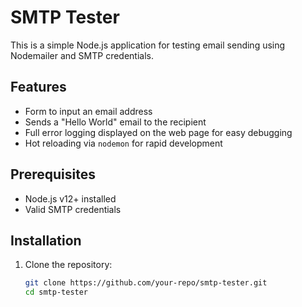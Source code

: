 # SMTP Tester

This is a simple Node.js application for testing email sending using Nodemailer and SMTP credentials.

## Features

- Form to input an email address
- Sends a "Hello World" email to the recipient
- Full error logging displayed on the web page for easy debugging
- Hot reloading via `nodemon` for rapid development

## Prerequisites

- Node.js v12+ installed
- Valid SMTP credentials

## Installation

1. Clone the repository:

   ```bash
   git clone https://github.com/your-repo/smtp-tester.git
   cd smtp-tester
